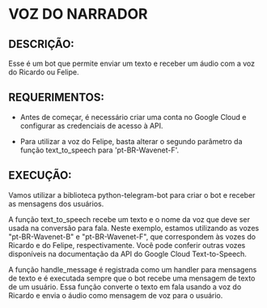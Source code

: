 # VOZ DO NARRADOR
## DESCRIÇÃO:
Esse é um bot que permite enviar um texto e receber um áudio com a voz do Ricardo ou Felipe.

## REQUERIMENTOS:
- Antes de começar, é necessário criar uma conta no Google Cloud e configurar as credenciais de acesso à API.

- Para utilizar a voz do Felipe, basta alterar o segundo parâmetro da função text_to_speech para 'pt-BR-Wavenet-F'.

## EXECUÇÃO:
Vamos utilizar a biblioteca python-telegram-bot para criar o bot e receber as mensagens dos usuários.

A função text_to_speech recebe um texto e o nome da voz que deve ser usada na conversão para fala. Neste exemplo, estamos utilizando as vozes "pt-BR-Wavenet-B" e "pt-BR-Wavenet-F", que correspondem às vozes do Ricardo e do Felipe, respectivamente. Você pode conferir outras vozes disponíveis na documentação da API do Google Cloud Text-to-Speech.

A função handle_message é registrada como um handler para mensagens de texto e é executada sempre que o bot recebe uma mensagem de texto de um usuário. Essa função converte o texto em fala usando a voz do Ricardo e envia o áudio como mensagem de voz para o usuário.




